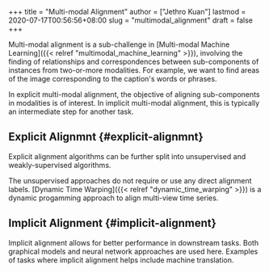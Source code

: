 +++
title = "Multi-modal Alignment"
author = ["Jethro Kuan"]
lastmod = 2020-07-17T00:56:56+08:00
slug = "multimodal_alignment"
draft = false
+++

Multi-modal alignment is a sub-challenge in [Multi-modal Machine
Learning]({{< relref "multimodal_machine_learning" >}}), involving the finding of relationships and correspondences
between sub-components of instances from two-or-more modalities. For
example, we want to find areas of the image corresponding to the
caption's words or phrases.

In explicit multi-modal alignment, the objective of aligning
sub-components in modalities is of interest. In implicit multi-modal
alignment, this is typically an intermediate step for another task.

## Explicit Alignmnt {#explicit-alignmnt}

Explicit alignment algorithms can be further split into unsupervised
and weakly-supervised algorithms.

The unsupervised approaches do not require or use any direct alignment
labels. [Dynamic Time Warping]({{< relref "dynamic_time_warping" >}}) is a dynamic progamming approach to align
multi-view time series.

## Implicit Alignment {#implicit-alignment}

Implicit alignment allows for better performance in downstream tasks.
Both graphical models and neural network approaches are used here.
Examples of tasks where implicit alignment helps include machine
translation.
